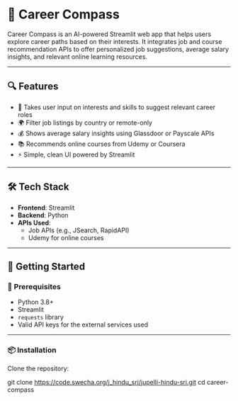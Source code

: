 # 🧭 Career Compass

Career Compass is an AI-powered Streamlit web app that helps users explore career paths based on their interests. It integrates job and course recommendation APIs to offer personalized job suggestions, average salary insights, and relevant online learning resources.

---

## 🔍 Features

- 🧠 Takes user input on interests and skills to suggest relevant career roles
- 🌍 Filter job listings by country or remote-only
- 💰 Shows average salary insights using Glassdoor or Payscale APIs
- 📚 Recommends online courses from Udemy or Coursera
- ⚡ Simple, clean UI powered by Streamlit

---

## 🛠️ Tech Stack

- **Frontend**: Streamlit  
- **Backend**: Python  
- **APIs Used**:
  - Job APIs (e.g., JSearch, RapidAPI)
  - Udemy for online courses

---

## 🚀 Getting Started

### 🔧 Prerequisites

- Python 3.8+
- Streamlit
- `requests` library
- Valid API keys for the external services used

---

### 📦 Installation

Clone the repository:

git clone https://code.swecha.org/j_hindu_sri/jupelli-hindu-sri.git
cd career-compass
